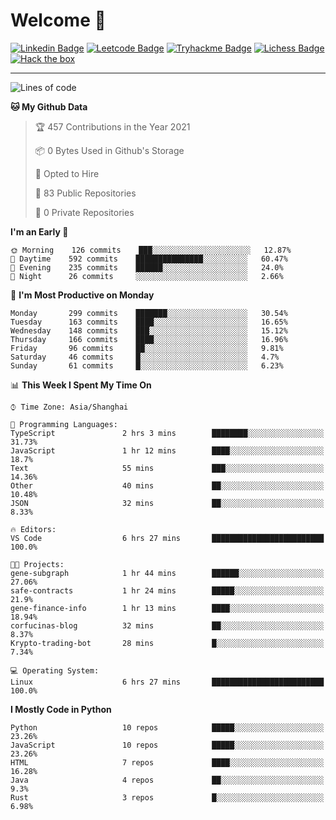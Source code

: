 # Welcome 👋

[![Linkedin Badge](https://img.shields.io/badge/-PedroTorres-blue?style=flat-square&logo=Linkedin&logoColor=white&link=https://www.linkedin.com/in/PedroTorres/)](https://www.linkedin.com/in/pedro-torres-cruz/)
[![Leetcode Badge](https://img.shields.io/badge/profile-leetcode-green)](https://leetcode.com/corfucinas/)
[![Tryhackme Badge](https://img.shields.io/badge/profile-tryhackme-blue)](https://tryhackme.com/p/Corfucinas/)
[![Lichess Badge](https://img.shields.io/badge/challenge_me-lichess-yellow)](https://lichess.org/@/Corfucinas)
[![Hack the box](https://img.shields.io/badge/hack_the_box-profile-red)](https://www.hackthebox.eu/profile/375826)

---

<!--START_SECTION:waka-->
![Lines of code](https://img.shields.io/badge/From%20Hello%20World%20I%27ve%20Written-1.5%20million%20lines%20of%20code-blue)

**🐱 My Github Data** 

> 🏆 457 Contributions in the Year 2021
 > 
> 📦 0 Bytes Used in Github's Storage 
 > 
> 💼 Opted to Hire
 > 
> 📜 83 Public Repositories 
 > 
> 🔑 0 Private Repositories  
 > 
**I'm an Early 🐤** 

```text
🌞 Morning    126 commits    ███░░░░░░░░░░░░░░░░░░░░░░   12.87% 
🌆 Daytime    592 commits    ███████████████░░░░░░░░░░   60.47% 
🌃 Evening    235 commits    ██████░░░░░░░░░░░░░░░░░░░   24.0% 
🌙 Night      26 commits     ░░░░░░░░░░░░░░░░░░░░░░░░░   2.66%

```
📅 **I'm Most Productive on Monday** 

```text
Monday       299 commits    ███████░░░░░░░░░░░░░░░░░░   30.54% 
Tuesday      163 commits    ████░░░░░░░░░░░░░░░░░░░░░   16.65% 
Wednesday    148 commits    ███░░░░░░░░░░░░░░░░░░░░░░   15.12% 
Thursday     166 commits    ████░░░░░░░░░░░░░░░░░░░░░   16.96% 
Friday       96 commits     ██░░░░░░░░░░░░░░░░░░░░░░░   9.81% 
Saturday     46 commits     █░░░░░░░░░░░░░░░░░░░░░░░░   4.7% 
Sunday       61 commits     █░░░░░░░░░░░░░░░░░░░░░░░░   6.23%

```


📊 **This Week I Spent My Time On** 

```text
⌚︎ Time Zone: Asia/Shanghai

💬 Programming Languages: 
TypeScript               2 hrs 3 mins        ████████░░░░░░░░░░░░░░░░░   31.73% 
JavaScript               1 hr 12 mins        ████░░░░░░░░░░░░░░░░░░░░░   18.7% 
Text                     55 mins             ███░░░░░░░░░░░░░░░░░░░░░░   14.36% 
Other                    40 mins             ██░░░░░░░░░░░░░░░░░░░░░░░   10.48% 
JSON                     32 mins             ██░░░░░░░░░░░░░░░░░░░░░░░   8.33%

🔥 Editors: 
VS Code                  6 hrs 27 mins       █████████████████████████   100.0%

🐱‍💻 Projects: 
gene-subgraph            1 hr 44 mins        ██████░░░░░░░░░░░░░░░░░░░   27.06% 
safe-contracts           1 hr 24 mins        █████░░░░░░░░░░░░░░░░░░░░   21.9% 
gene-finance-info        1 hr 13 mins        ████░░░░░░░░░░░░░░░░░░░░░   18.94% 
corfucinas-blog          32 mins             ██░░░░░░░░░░░░░░░░░░░░░░░   8.37% 
Krypto-trading-bot       28 mins             █░░░░░░░░░░░░░░░░░░░░░░░░   7.34%

💻 Operating System: 
Linux                    6 hrs 27 mins       █████████████████████████   100.0%

```

**I Mostly Code in Python** 

```text
Python                   10 repos            █████░░░░░░░░░░░░░░░░░░░░   23.26% 
JavaScript               10 repos            █████░░░░░░░░░░░░░░░░░░░░   23.26% 
HTML                     7 repos             ████░░░░░░░░░░░░░░░░░░░░░   16.28% 
Java                     4 repos             ██░░░░░░░░░░░░░░░░░░░░░░░   9.3% 
Rust                     3 repos             █░░░░░░░░░░░░░░░░░░░░░░░░   6.98%

```



<!--END_SECTION:waka-->

